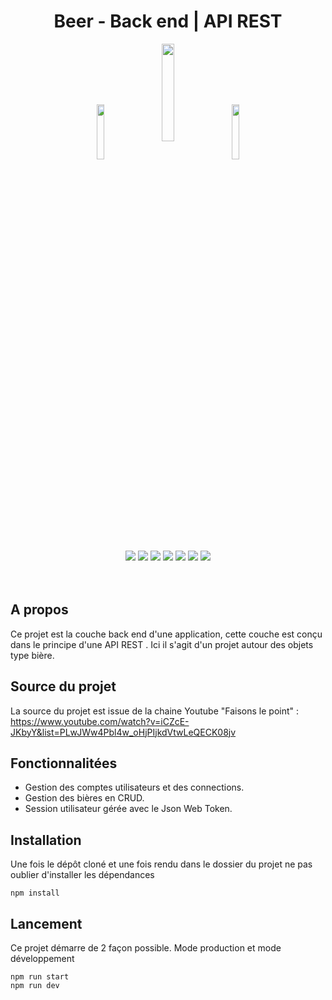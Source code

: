 <div align="center">

# Beer - Back end | API REST
</div>

<p align="center" valign="middle">
  <img align=middle style="width: 15%" src="https://upload.wikimedia.org/wikipedia/commons/thumb/d/d9/Node.js_logo.svg/2560px-Node.js_logo.svg.png">
  &nbsp;&nbsp;&nbsp;
  <img align=middle style="width: 20%" src="https://upload.wikimedia.org/wikipedia/commons/6/64/Expressjs.png">
  &nbsp;&nbsp;&nbsp;
  <img align=middle style="width: 15%" src="https://cdn.icon-icons.com/icons2/2415/PNG/512/sequelize_original_wordmark_logo_icon_146349.png">
  <br><br>
</p>
<p align="center">
    <img src="https://img.shields.io/badge/ExpressJS-v4.17.1-blue">
    <img src="https://img.shields.io/badge/Sequelize-v4.17.1-purple">
    <img src="https://img.shields.io/badge/JsonWebToken-8.5.1-blue">
    <img src="https://img.shields.io/badge/Bcrypt-5.0.1-blue">
    <img src="https://img.shields.io/badge/license-MIT-green">
<!--     <img src="https://img.shields.io/badge/build-passing-brightgreen"> -->
    <img src="https://img.shields.io/badge/node--lts-16.15.1-brightgreen">
    <img src="https://img.shields.io/badge/npm-8.13.2-blue">
  <br><br><br>
</p>


## A propos
Ce projet est la couche back end d'une application, cette couche est conçu dans le principe d'une API REST . Ici il s'agit d'un projet autour des objets type bière.

## Source du projet
La source du projet est issue de la chaine Youtube "Faisons le point" : https://www.youtube.com/watch?v=iCZcE-JKbyY&list=PLwJWw4Pbl4w_oHjPIjkdVtwLeQECK08jv

## Fonctionnalitées
- Gestion des comptes utilisateurs et des connections. 
- Gestion des bières en CRUD.
- Session utilisateur gérée avec le Json Web Token.


## Installation
Une fois le dépôt cloné et une fois rendu dans le dossier du projet ne pas oublier d'installer les dépendances
``` 
npm install 
```

## Lancement
Ce projet démarre de 2 façon possible. Mode production et mode développement

```
npm run start
npm run dev
```

